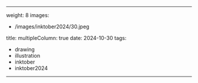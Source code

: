 
---
weight: 8
images:
- /images/inktober2024/30.jpeg

title:
multipleColumn: true
date: 2024-10-30
tags:
- drawing
- illustration
- inktober
- inktober2024
---

